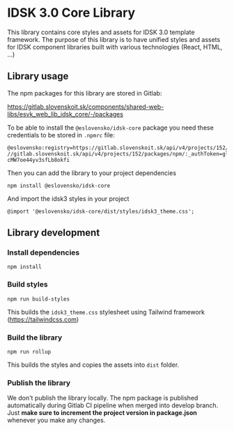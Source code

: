 # IDSK 3.0 Core Library

This library contains core styles and assets for IDSK 3.0 template framework. The purpose of this library is to have unified styles and assets for IDSK component libraries built with various technologies (React, HTML, ...)

## Library usage

The npm packages for this library are stored in Gitlab:

https://gitlab.slovenskoit.sk/components/shared-web-libs/esvk_web_lib_idsk_core/-/packages

To be able to install the `@eslovensko/idsk-core` package you need these credentials to be stored in `.npmrc` file:
```
@eslovensko:registry=https://gitlab.slovenskoit.sk/api/v4/projects/152/packages/npm/
//gitlab.slovenskoit.sk/api/v4/projects/152/packages/npm/:_authToken=glpat-cMW7oe44yv3sfLb8okfi
```

Then you can add the library to your project dependencies
```
npm install @eslovensko/idsk-core
```

And import the idsk3 styles in your project
```
@import '@eslovensko/idsk-core/dist/styles/idsk3_theme.css';
```

## Library development

### Install dependencies

```
npm install
```

### Build styles

```
npm run build-styles
```
This builds the `idsk3_theme.css` stylesheet using Tailwind framework (https://tailwindcss.com)

### Build the library

```
npm run rollup
```
This builds the styles and copies the assets into `dist` folder.

### Publish the library

We don't publish the library locally. The npm package is published automatically during Gitlab CI pipeline when merged into develop branch.
Just **make sure to increment the project version in package.json** whenever you make any changes.


